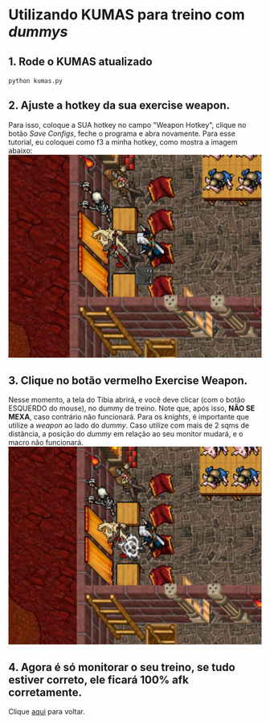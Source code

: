 # Utilizando KUMAS para treino com *dummys*

## 1. Rode o KUMAS atualizado
```shell
python kumas.py
```

## 2. Ajuste a hotkey da sua exercise weapon.
Para isso, coloque a SUA hotkey no campo "Weapon Hotkey", clique no botão *Save Configs*, feche o programa e abra novamente.
Para esse tutorial, eu coloquei como f3 a minha hotkey, como mostra a imagem abaixo:
![alt text](https://github.com/SamuelBFG/tibia-tools/blob/master/Trainer/tutorial/imgs/dummy.png?raw=true "Dummy Tutorial")

## 3. Clique no botão vermelho Exercise Weapon.
Nesse momento, a tela do Tibia abrirá, e você deve clicar (com o botão ESQUERDO do mouse), no dummy de treino.
Note que, após isso, **NÃO SE MEXA**, caso contrário não funcionará.
Para os *knights*, é importante que utilize a *weapon* ao lado do *dummy*. Caso utilize com mais de 2 sqms de distância, a posição do *dummy* em relação ao seu monitor mudará, e o macro não funcionará.
![alt text](https://github.com/SamuelBFG/tibia-tools/blob/master/Trainer/tutorial/imgs/dummy2.png?raw=true "Dummy Tutorial")

## 4. Agora é só monitorar o seu treino, se tudo estiver correto, ele ficará 100% afk corretamente.

Clique [aqui](https://github.com/SamuelBFG/tibia-tools/blob/master/README.md) para voltar.